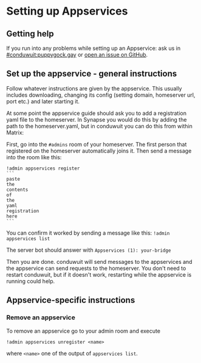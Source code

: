 # Setting up Appservices

## Getting help

If you run into any problems while setting up an Appservice: ask us in [#conduwuit:puppygock.gay](https://matrix.to/#/#conduwuit:puppygock.gay) or [open an issue on GitHub](https://github.com/girlbossceo/conduwuit/issues/new).

## Set up the appservice - general instructions

Follow whatever instructions are given by the appservice. This usually includes
downloading, changing its config (setting domain, homeserver url, port etc.)
and later starting it.

At some point the appservice guide should ask you to add a registration yaml
file to the homeserver. In Synapse you would do this by adding the path to the
homeserver.yaml, but in conduwuit you can do this from within Matrix:

First, go into the `#admins` room of your homeserver. The first person that
registered on the homeserver automatically joins it. Then send a message into
the room like this:

    !admin appservices register
    ```
    paste
    the
    contents
    of
    the
    yaml
    registration
    here
    ```

You can confirm it worked by sending a message like this:
`!admin appservices list`

The server bot should answer with `Appservices (1): your-bridge`

Then you are done. conduwuit will send messages to the appservices and the
appservice can send requests to the homeserver. You don't need to restart
conduwuit, but if it doesn't work, restarting while the appservice is running
could help.

## Appservice-specific instructions

### Remove an appservice

To remove an appservice go to your admin room and execute

`!admin appservices unregister <name>`

where `<name>` one of the output of `appservices list`.
